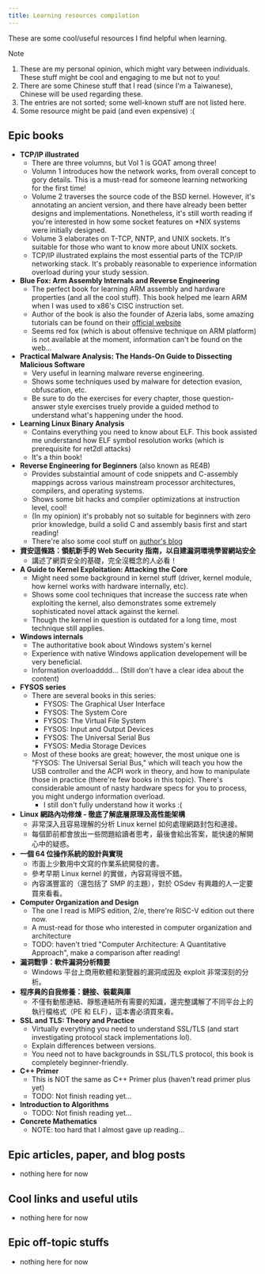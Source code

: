 ```yaml
---
title: Learning resources compilation
---
```


These are some cool/useful resources I find helpful when learning.

> [!NOTE]
> 1. These are my personal opinion, which might vary between individuals. These stuff might be cool and engaging to me but not to you!
> 2. There are some Chinese stuff that I read (since I'm a Taiwanese), Chinese will be used regarding these.
> 3. The entries are not sorted; some well-known stuff are not listed here.
> 4. Some resource might be paid (and even expensive) :(

## Epic books

- **TCP/IP illustrated**
	- There are three volumns, but Vol 1 is GOAT among three!
	- Volumn 1 introduces how the network works, from overall concept to gory details. This is a must-read for someone learning networking for the first time!
	- Volume 2 traverses the source code of the BSD kernel. However, it's annotating an ancient version, and there have already been better designs and implementations. Nonetheless, it's still worth reading if you're interested in how some socket features on *NIX systems were initially designed.
	- Volume 3 elaborates on T-TCP, NNTP, and UNIX sockets. It's suitable for those who want to know more about UNIX sockets.
	- TCP/IP illustrated explains the most essential parts of the TCP/IP networking stack. It's probably reasonable to experience information overload during your study session.
- **Blue Fox: Arm Assembly Internals and Reverse Engineering**
	- The perfect book for learning ARM assembly and hardware properties (and all the cool stuff). This book helped me learn ARM when I was used to x86's CISC instruction set.
	- Author of the book is also the founder of Azeria labs, some amazing tutorials can be found on their [official website](https://azeria-labs.com/writing-arm-assembly-part-1/)
	- Seems red fox (which is about offensive technique on ARM platform) is not available at the moment, information can't be found on the web...
- **Practical Malware Analysis: The Hands-On Guide to Dissecting Malicious Software**
	- Very useful in learning malware reverse engineering.
	- Shows some techniques used by malware for detection evasion, obfuscation, etc.
	- Be sure to do the exercises for every chapter, those question-answer style exercises truely provide a guided method to understand what's happening under the hood.
- **Learning Linux Binary Analysis**
	- Contains everything you need to know about ELF. This book assisted me understand how ELF symbol resolution works (which is prerequisite for ret2dl attacks)
	- It's a thin book!
- **Reverse Engineering for Beginners** (also known as RE4B)
	- Provides substaintial amount of code snippets and C-assembly mappings across various mainstream processor architectures, compilers, and operating systems.
	- Shows some bit hacks and compiler optimizations at instruction level, cool!
	- (In my opinion) it's probably not so suitable for beginners with zero prior knowledge, build a solid C and assembly basis first and start reading!
	- There're also some cool stuff on [author's blog](https://yurichev.com/)
- **資安這條路：領航新手的 Web Security 指南，以自建漏洞環境學習網站安全**
	- 講述了網頁安全的基礎，完全沒概念的人必看！
- **A Guide to Kernel Exploitation: Attacking the Core**
	- Might need some background in kernel stuff (driver, kernel module, how kernel works with hardware internally, etc).
	- Shows some cool techniques that increase the success rate when exploiting the kernel, also demonstrates some extremely sophisticated novel attack against the kernel.
	- Though the kernel in question is outdated for a long time, most technique still applies.
- **Windows internals**
	- The authoritative book about Windows system's kernel
	- Experience with native Windows application developement will be very beneficial.
	- Information overloadddd... (Still don't have a clear idea about the content)
- **FYSOS series**
	- There are several books in this series:
		- FYSOS: The Graphical User Interface
		- FYSOS: The System Core
		- FYSOS: The Virtual File System
		- FYSOS: Input and Output Devices
		- FYSOS: The Universal Serial Bus
		- FYSOS: Media Storage Devices
	- Most of these books are great; however, the most unique one is "FYSOS: The Universal Serial Bus," which will teach you how the USB controller and the ACPI work in theory, and how to manipulate those in practice (there're few books in this topic). There's considerable amount of nasty hardware specs for you to process, you might undergo information overload.
		- I still don't fully understand how it works :(
- **Linux 網路內功修煉 - 徹底了解底層原理及高性能架構**
	- 非常深入且容易理解的分析 Linux kernel 如何處理網路封包和連接。
	- 每個節前都會放出一些問題給讀者思考，最後會給出答案，能快速的解開心中的疑惑。
- **一個 64 位操作系統的設計與實現**
	- 市面上少數用中文寫的作業系統開發的書。
	- 參考早期 Linux kernel 的實做，內容寫得很不錯。
	- 內容滿豐富的（還包括了 SMP 的主題），對於 OSdev 有興趣的人一定要買來看看。
- **Computer Organization and Design**
	- The one I read is MIPS edition, 2/e, there're RISC-V edition out there now.
	- A must-read for those who interested in computer organization and architecture
	- TODO: haven't tried "Computer Architecture: A Quantitative Approach", make a comparison after reading!
- **漏洞戰爭：軟件漏洞分析精要**
	- Windows 平台上商用軟體和瀏覽器的漏洞成因及 exploit 非常深刻的分析。
- **程序員的自我修養：鏈接、裝載與庫**
	- 不僅有動態連結、靜態連結所有需要的知識，還完整講解了不同平台上的執行檔格式（PE 和 ELF），這本書必須買來看。
- **SSL and TLS: Theory and Practice**
	- Virtually everything you need to understand SSL/TLS (and start investigating protocol stack implementations lol).
	- Explain differences between versions.
	- You need not to have backgrounds in SSL/TLS protocol, this book is completely beginner-friendly.
- **C++ Primer**
	- This is NOT the same as C++ Primer plus (haven't read primer plus yet)
	- TODO: Not finish reading yet...
- **Introduction to Algorithms**
	- TODO: Not finish reading yet...
- **Concrete Mathematics**
	- NOTE: too hard that I almost gave up reading...

## Epic articles, paper, and blog posts
- nothing here for now

## Cool links and useful utils
- nothing here for now

## Epic off-topic stuffs
- nothing here for now

